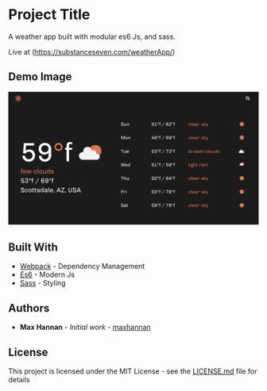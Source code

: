 # Project Title

A weather app built with modular es6 Js, and sass.

Live at (https://substanceseven.com/weatherApp/)

## Demo Image
![plot](./demo.png)
## Built With

* [Webpack](http://www.dropwizard.io/1.0.2/docs/) - Dependency Management
* [Es6](https://www.w3schools.com/js/js_es6.asp) - Modern Js
* [Sass](https://sass-lang.com) - Styling
 
## Authors

* **Max Hannan** - *Initial work* - [maxhannan](https://github.com/maxhannan)

## License

This project is licensed under the MIT License - see the [LICENSE.md](LICENSE.md) file for details

